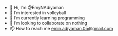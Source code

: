 - 👋 Hi, I’m @EmyNAdiyaman
- 👀 I’m interested in volleyball
- 🌱 I’m currently learning programming 
- 💞️ I’m looking to collaborate on nothing
- 📫 How to reach me emin.adiyaman.05@gmail.com

<!---
EmyNAdiyaman/EmyNAdiyaman is a ✨ special ✨ repository because its `README.md` (this file) appears on your GitHub profile.
You can click the Preview link to take a look at your changes.
--->
